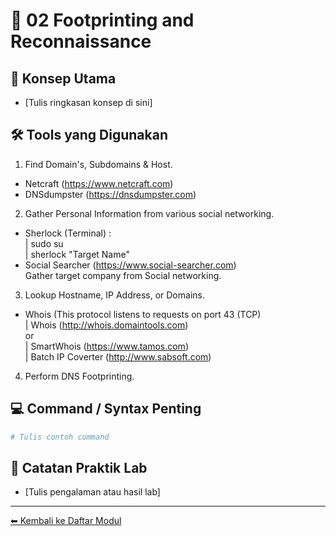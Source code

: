 # 📘 02 Footprinting and Reconnaissance

## 🎯 Konsep Utama
- [Tulis ringkasan konsep di sini]

## 🛠️ Tools yang Digunakan
1. Find Domain's, Subdomains & Host.
  - Netcraft (https://www.netcraft.com)
  - DNSdumpster (https://dnsdumpster.com)
2. Gather Personal Information from various social networking.
  - Sherlock (Terminal) : <br />
    | sudo su <br />
    | sherlock "Target Name"
  - Social Searcher (https://www.social-searcher.com) <br />
    Gather target company from Social networking.
3. Lookup Hostname, IP Address, or Domains.
  - Whois (This protocol listens to requests on port 43 (TCP)<br />
    | Whois (http://whois.domaintools.com)<br />
    or <br />
    | SmartWhois (https://www.tamos.com)<br />
    | Batch IP Coverter (http://www.sabsoft.com)<br />
4. Perform DNS Footprinting.

## 💻 Command / Syntax Penting
```bash
# Tulis contoh command
```

## 🧪 Catatan Praktik Lab
- [Tulis pengalaman atau hasil lab]

---
[⬅ Kembali ke Daftar Modul](README.md)
